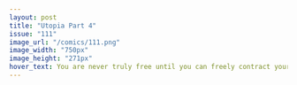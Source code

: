 ```yaml
---
layout: post
title: "Utopia Part 4"
issue: "111"
image_url: "/comics/111.png"
image_width: "750px"
image_height: "271px"
hover_text: You are never truly free until you can freely contract yourself into indentured servitude.
---
```

